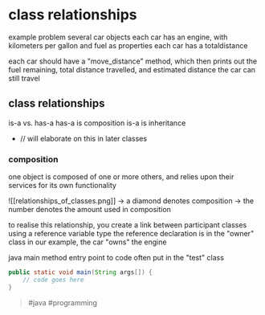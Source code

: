 # class relationships
example problem
several car objects
each car has an engine, with kilometers per gallon and fuel as properties
each car has a totaldistance

each car should have a "move_distance" method, which then prints out the fuel remaining, total distance travelled, and estimated distance the car can still travel


## class relationships
is-a vs. has-a
has-a is composition
is-a is inheritance     
- // will elaborate on this in later classes

### composition
one object is composed of one or more others, and relies upon their services for its own functionality

![[relationships_of_classes.png]]
-> a diamond denotes composition
-> the number denotes the amount used in composition

to realise this relationship, you create a link between participant classes using a reference variable type
the reference declaration is in the "owner" class
in our example, the car "owns" the engine


java main method
entry point to code
often put in the "test" class

```java
public static void main(String args[]) {
	// code goes here
}
```

> #java #programming 